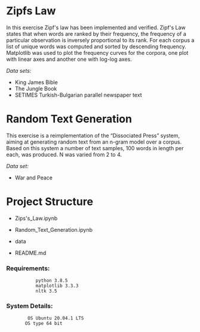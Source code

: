# Zipfs Law 

In this exercise Zipf's law has been implemented and verified. Zipf's Law states that when words are ranked by their frequency, the frequency of 
a particular observation is inversely proportional to its rank. For each corpus a list of unique words was computed and sorted by descending frequency. Matplotlib was used to plot the frequency curves for the corpora, one plot with linear axes and another one with log-log axes. 

*Data sets:*

- King James Bible 
- The Jungle Book 
- SETIMES Turkish-Bulgarian parallel newspaper text


# Random Text Generation

This exercise is a reimplementation of the “Dissociated Press” system, aiming at generating random text from an n-gram model over a corpus.
Based on this system a number of text samples, 100 words in length per each, was produced. N was varied from 2 to 4. 

*Data set:*

- War and Peace

# Project Structure

 - Zips's_Law.ipynb

 - Random_Text_Generation.ipynb

 - data
 
 - README.md
 
 
### Requirements: 
               python 3.8.5
               matplotlib 3.3.3
               nltk 3.5
               
### System Details: 
        	OS Ubuntu 20.04.1 LTS
 	       OS type 64 bit
